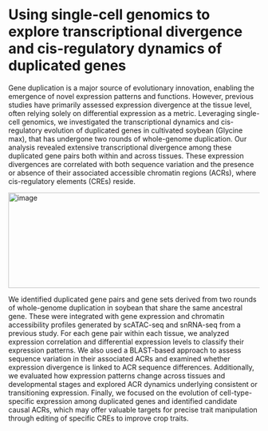 # Using single-cell genomics to explore transcriptional divergence and cis-regulatory dynamics of duplicated genes 
Gene duplication is a major source of evolutionary innovation, enabling the emergence of novel expression patterns and functions. However, previous studies have primarily assessed expression divergence at the tissue level, often relying solely on differential expression as a metric. Leveraging single-cell genomics, we investigated the transcriptional dynamics and cis-regulatory evolution of duplicated genes in cultivated soybean (Glycine max), that has undergone two rounds of whole-genome duplication. Our analysis revealed extensive transcriptional divergence among these duplicated gene pairs both within and across tissues. These expression divergences are correlated with both sequence variation and the presence or absence of their associated accessible chromatin regions (ACRs), where cis-regulatory elements (CREs) reside. 

<img width="802" height="191" alt="image" src="https://github.com/user-attachments/assets/e0abb82e-7481-45a8-98a4-f94f6a294de7" />

We identified duplicated gene pairs and gene sets derived from two rounds of whole-genome duplication in soybean that share the same ancestral gene. These were integrated with gene expression and chromatin accessibility profiles generated by scATAC-seq and snRNA-seq from a previous study. For each gene pair within each tissue, we analyzed expression correlation and differential expression levels to classify their expression patterns. We also used a BLAST-based approach to assess sequence variation in their associated ACRs and examined whether expression divergence is linked to ACR sequence differences. Additionally, we evaluated how expression patterns change across tissues and developmental stages and explored ACR dynamics underlying consistent or transitioning expression. Finally, we focused on the evolution of cell-type-specific expression among duplicated genes and identified candidate causal ACRs, which may offer valuable targets for precise trait manipulation through editing of specific CREs to improve crop traits.


